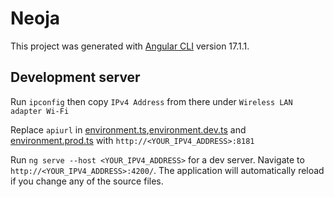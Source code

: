 # Neoja

This project was generated with [Angular CLI](https://github.com/angular/angular-cli) version 17.1.1.

## Development server


Run `ipconfig` then copy `IPv4 Address` from there under `Wireless LAN adapter Wi-Fi`

Replace `apiurl` in [environment.ts](src/environments/environment.ts),[environment.dev.ts](src/environments/environment.dev.ts) and [environment.prod.ts](src/environments/environment.prod.ts) with `http://<YOUR_IPV4_ADDRESS>:8181`

Run `ng serve --host <YOUR_IPV4_ADDRESS>` for a dev server. Navigate to `http://<YOUR_IPV4_ADDRESS>:4200/`. The application will automatically reload if you change any of the source files.

